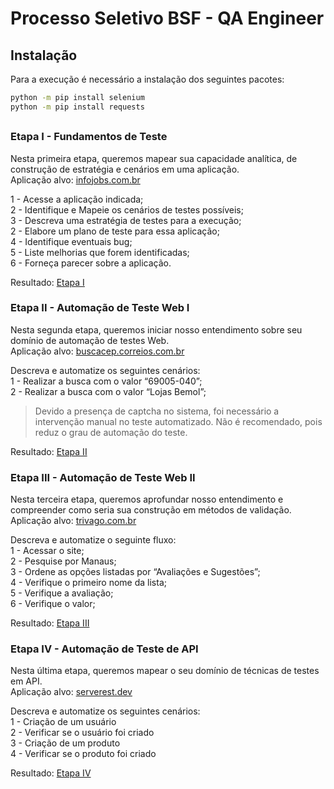 # Processo Seletivo BSF - QA Engineer 

## Instalação
Para a execução é necessário a instalação dos seguintes pacotes:

```sh
python -m pip install selenium
python -m pip install requests
```
##

### Etapa I - Fundamentos de Teste
Nesta primeira etapa, queremos mapear sua capacidade analítica, de construção de estratégia e cenários em uma aplicação.\
Aplicação alvo: [infojobs.com.br](https://www.infojobs.com.br)

1 - Acesse a aplicação indicada;\
2 - Identifique e Mapeie os cenários de testes possíveis;\
3 - Descreva uma estratégia de testes para a execução;\
2 - Elabore um plano de teste para essa aplicação;\
4 - Identifique eventuais bug;\
5 - Liste melhorias que forem identificadas;\
6 - Forneça parecer sobre a aplicação.

Resultado: [Etapa I](https://github.com/ThiagoTribuzy/BSF-QA_Engineer/blob/main/etapa1.txt)

### Etapa II - Automação de Teste Web I

Nesta segunda etapa, queremos iniciar nosso entendimento sobre seu domínio de automação de testes Web.\
Aplicação alvo: [buscacep.correios.com.br](https://buscacepinter.correios.com.br/app/cep/index.php)

Descreva e automatize os seguintes cenários:\
1 - Realizar a busca com o valor “69005-040”;\
2 - Realizar a busca com o valor “Lojas Bemol”;

> Devido a presença de captcha no sistema, foi necessário a intervenção manual no teste automatizado. Não é recomendado, pois reduz o grau de automação do teste.

Resultado: [Etapa II](https://github.com/ThiagoTribuzy/BSF-QA_Engineer/blob/main/etapa2.py)

### Etapa III - Automação de Teste Web II
Nesta terceira etapa, queremos aprofundar nosso entendimento e compreender como seria sua construção em métodos de validação.\
Aplicação alvo: [trivago.com.br](https://www.trivago.com.br)

Descreva e automatize o seguinte fluxo:\
1 - Acessar o site;\
2 - Pesquise por Manaus;\
3 - Ordene as opções listadas por “Avaliações e Sugestões”;\
4 - Verifique o primeiro nome da lista;\
5 - Verifique a avaliação;\
6 - Verifique o valor;

Resultado: [Etapa III](https://github.com/ThiagoTribuzy/BSF-QA_Engineer/blob/main/etapa3.py)

### Etapa IV - Automação de Teste de API
Nesta última etapa, queremos mapear o seu domínio de técnicas de testes em API.\
Aplicação alvo: [serverest.dev](https://serverest.dev)

Descreva e automatize os seguintes cenários:\
1 - Criação de um usuário\
2 - Verificar se o usuário foi criado\
3 - Criação de um produto\
4 - Verificar se o produto foi criado

Resultado: [Etapa IV](https://github.com/ThiagoTribuzy/BSF-QA_Engineer/blob/main/etapa4.py)
